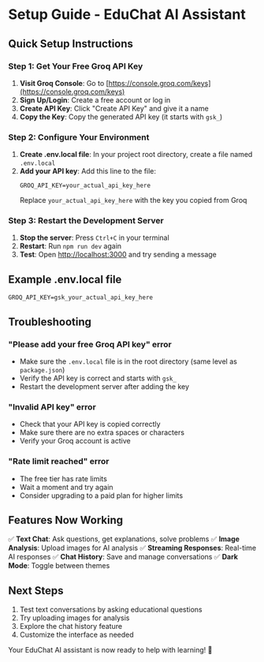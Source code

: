 # Setup Guide - EduChat AI Assistant

## Quick Setup Instructions

### Step 1: Get Your Free Groq API Key

1. **Visit Groq Console**: Go to [https://console.groq.com/keys](https://console.groq.com/keys)
2. **Sign Up/Login**: Create a free account or log in
3. **Create API Key**: Click "Create API Key" and give it a name
4. **Copy the Key**: Copy the generated API key (it starts with `gsk_`)

### Step 2: Configure Your Environment

1. **Create .env.local file**: In your project root directory, create a file named `.env.local`
2. **Add your API key**: Add this line to the file:
   ```
   GROQ_API_KEY=your_actual_api_key_here
   ```
   Replace `your_actual_api_key_here` with the key you copied from Groq

### Step 3: Restart the Development Server

1. **Stop the server**: Press `Ctrl+C` in your terminal
2. **Restart**: Run `npm run dev` again
3. **Test**: Open [http://localhost:3000](http://localhost:3000) and try sending a message

## Example .env.local file

```
GROQ_API_KEY=gsk_your_actual_api_key_here
```

## Troubleshooting

### "Please add your free Groq API key" error
- Make sure the `.env.local` file is in the root directory (same level as `package.json`)
- Verify the API key is correct and starts with `gsk_`
- Restart the development server after adding the key

### "Invalid API key" error
- Check that your API key is copied correctly
- Make sure there are no extra spaces or characters
- Verify your Groq account is active

### "Rate limit reached" error
- The free tier has rate limits
- Wait a moment and try again
- Consider upgrading to a paid plan for higher limits

## Features Now Working

✅ **Text Chat**: Ask questions, get explanations, solve problems
✅ **Image Analysis**: Upload images for AI analysis
✅ **Streaming Responses**: Real-time AI responses
✅ **Chat History**: Save and manage conversations
✅ **Dark Mode**: Toggle between themes

## Next Steps

1. Test text conversations by asking educational questions
2. Try uploading images for analysis
3. Explore the chat history feature
4. Customize the interface as needed

Your EduChat AI assistant is now ready to help with learning! 🎉 